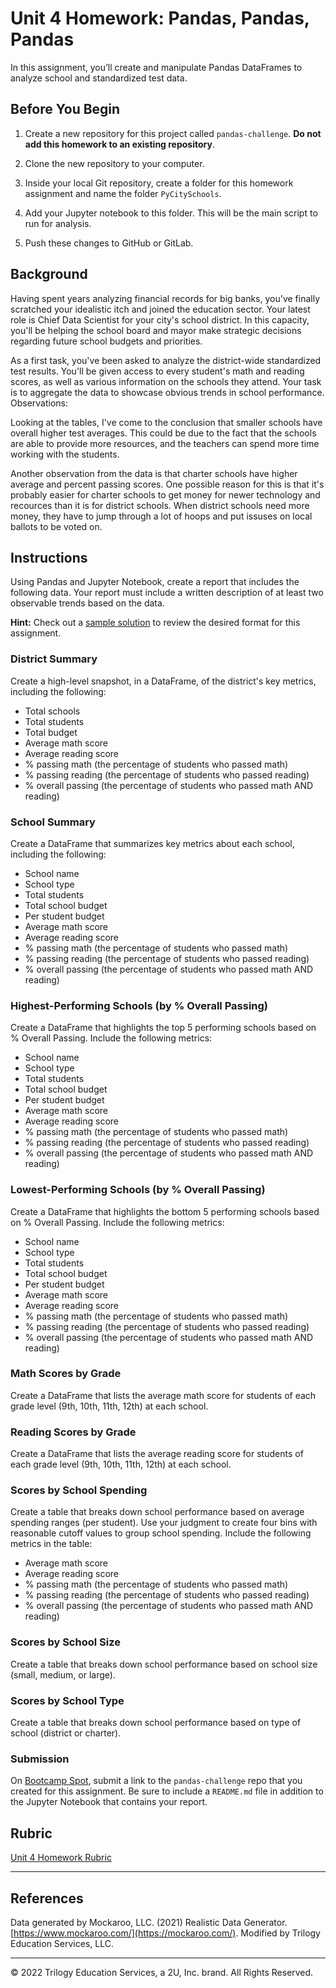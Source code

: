# Unit 4 Homework: Pandas, Pandas, Pandas
In this assignment, you’ll create and manipulate Pandas DataFrames to analyze school and standardized test data.


## Before You Begin

1. Create a new repository for this project called `pandas-challenge`. **Do not add this homework to an existing repository**.

2. Clone the new repository to your computer.

3. Inside your local Git repository, create a folder for this homework assignment and name the folder `PyCitySchools`.

4. Add your Jupyter notebook to this folder. This will be the main script to run for analysis.

5. Push these changes to GitHub or GitLab.



## Background

Having spent years analyzing financial records for big banks, you've finally scratched your idealistic itch and joined the education sector. Your latest role is Chief Data Scientist for your city's school district. In this capacity, you'll be helping the school board and mayor make strategic decisions regarding future school budgets and priorities.

As a first task, you've been asked to analyze the district-wide standardized test results. You'll be given access to every student's math and reading scores, as well as various information on the schools they attend. Your task is to aggregate the data to showcase obvious trends in school performance.
Observations: 

Looking at the tables, I've come to the conclusion that smaller schools have overall higher test averages. This could be due to the fact that the schools are able to provide more resources, and the teachers can spend more time working with the students. 

Another observation from the data is that charter schools have higher average and percent passing scores. One possible reason for this is that it's probably easier for charter schools to get money for newer technology and recources than it is for district schools. When district schools need more money, they have to jump through a lot of hoops and put issuses on local ballots to be voted on. 





## Instructions

Using Pandas and Jupyter Notebook, create a report that includes the following data. Your report must include a written description of at least two observable trends based on the data.

**Hint:** Check out a [sample solution](PyCitySchools/PyCitySchools_starter.ipynb) to review the desired format for this assignment.

### District Summary

Create a high-level snapshot, in a DataFrame, of the district's key metrics, including the following:

* Total schools
* Total students
* Total budget
* Average math score
* Average reading score
* % passing math (the percentage of students who passed math)
* % passing reading (the percentage of students who passed reading)
* % overall passing (the percentage of students who passed math AND reading)

### School Summary

Create a DataFrame that summarizes key metrics about each school, including the following:

* School name
* School type
* Total students
* Total school budget
* Per student budget
* Average math score
* Average reading score
* % passing math (the percentage of students who passed math)
* % passing reading (the percentage of students who passed reading)
* % overall passing (the percentage of students who passed math AND reading)

### Highest-Performing Schools (by % Overall Passing)

Create a DataFrame that highlights the top 5 performing schools based on % Overall Passing. Include the following metrics:

* School name
* School type
* Total students
* Total school budget
* Per student budget
* Average math score
* Average reading score
* % passing math (the percentage of students who passed math)
* % passing reading (the percentage of students who passed reading)
* % overall passing (the percentage of students who passed math AND reading)


### Lowest-Performing Schools (by % Overall Passing)

Create a DataFrame that highlights the bottom 5 performing schools based on % Overall Passing. Include the following metrics:

* School name
* School type
* Total students
* Total school budget
* Per student budget
* Average math score
* Average reading score
* % passing math (the percentage of students who passed math)
* % passing reading (the percentage of students who passed reading)
* % overall passing (the percentage of students who passed math AND reading)

### Math Scores by Grade

Create a DataFrame that lists the average math score for students of each grade level (9th, 10th, 11th, 12th) at each school.

### Reading Scores by Grade

Create a DataFrame that lists the average reading score for students of each grade level (9th, 10th, 11th, 12th) at each school.

### Scores by School Spending

Create a table that breaks down school performance based on average spending ranges (per student). Use your judgment to create four bins with reasonable cutoff values to group school spending. Include the following metrics in the table:

* Average math score
* Average reading score
* % passing math (the percentage of students who passed math)
* % passing reading (the percentage of students who passed reading)
* % overall passing (the percentage of students who passed math AND reading)

### Scores by School Size

Create a table that breaks down school performance based on school size (small, medium, or large).
### Scores by School Type

Create a table that breaks down school performance based on type of school (district or charter).

### Submission
On [Bootcamp Spot](https://bootcampspot-v2.com), submit a link to the `pandas-challenge` repo that you created for this assignment. Be sure to include a `README.md` file in addition to the Jupyter Notebook that contains your report.

## Rubric

[Unit 4 Homework Rubric](https://docs.google.com/document/d/1VwP0gfKN-ZGZvIhuaKmx00wCcPOMC5qofXXFcUGe90E/edit?usp=sharing)

- - -

## References

Data generated by Mockaroo, LLC. (2021) Realistic Data Generator. [https://www.mockaroo.com/](https://mockaroo.com/). Modified by Trilogy Education Services, LLC.

- - -

© 2022 Trilogy Education Services, a 2U, Inc. brand. All Rights Reserved.

